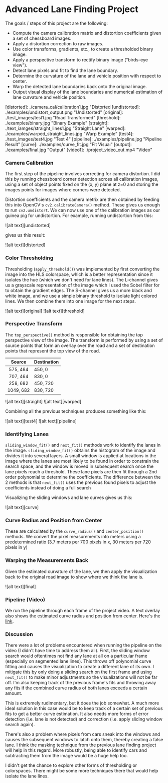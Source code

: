 # Advanced Lane Finding Project

The goals / steps of this project are the following:

* Compute the camera calibration matrix and distortion coefficients given a set of chessboard images.
* Apply a distortion correction to raw images.
* Use color transforms, gradients, etc., to create a thresholded binary image.
* Apply a perspective transform to rectify binary image ("birds-eye view").
* Detect lane pixels and fit to find the lane boundary.
* Determine the curvature of the lane and vehicle position with respect to center.
* Warp the detected lane boundaries back onto the original image.
* Output visual display of the lane boundaries and numerical estimation of lane curvature and vehicle position.

[//]: # (Image References)

[distorted]: ./camera_cal/calibration1.jpg "Distorted
[undistorted]: ./examples/undistort_output.png "Undistorted"
[original]: ./test_images/test1.jpg "Road Transformed"
[threshold]: ./examples/binary.jpg "Binary Example"
[straight]: ./text_iamges/straight_lines1.jpg "Straight Lane"
[warped]: ./examples/warped_straight_lines.jpg "Warp Example"
[test4]: ./test_images/test4.jpg "Test 4"
[pipeline]: ./examples/pipeline.jpg "Pipeline Result"
[curve]: ./examples/curve_fit.jpg "Fit Visual"
[output]: ./examples/final.jpg "Output"
[video1]: ./project_video_out.mp4 "Video"

### Camera Calibration

The first step of the pipeline involves correcting for camera distortion. I did this by running chessboard corner detection across all calibration images, using a set of object points fixed on the (x, y) plane at z=0 and storing the images points for images where corners were detected.

Distortion coefficients and the camera metrix  are then obtained by feeding this into OpenCV's `cv2.calibrateCamera()` method. These gives us enough to run `cv2.undistort`. We can now use one of the calibration images as our guinea pig for undistortion. For example, running undistortion from this:

![alt text][undistorted]

gives us this result:

![alt text][distorted]

### Color Thresholding

Thresholding (`apply_threshold()`) was implemented by first converting the image into the HLS colorspace, which is a better representation since it isolates the hue (which we don't need for lane lines). The L-channel gives us a grayscale representation of the image which I used the Sobel filter for to obtain the gradient edges. The S-channel gives us a more black and white image, and we use a simple binary threshold to isolate light colored lines. We then combine them into one image for the next steps.

![alt text][original]
![alt text][threshold]

### Perspective Transform

The `top_perspective()` method is responsible for obtaining the top perspective view of the image.
The transform is performed by using a set of source points that form an overlay over the road and a set of destination points that represent the top view of the road.

| Source      | Destination    |
|:-----------:|:---------------|
|575, 464     |450, 0          |
|707, 464     |830, 0          |
|258, 682     |450, 720        |
|1049, 682    |830, 720        |

![alt text][straight]
![alt text][warped]

Combining all the previous techniques produces something like this:

![alt text][test4]
![alt text][pipeline]

### Identifying Lanes

`sliding_window_fit()` and `next_fit()` methods work to identify the lanes in the image. `sliding_window_fit()` obtains the histogram of the image and divides it into several layers. A small window is applied at locations in the image where the lanes are most likely to be found in order to constrain the search space, and the window is moved in subsequent search once the lane pixels reach a threshold. These lane pixels are then fit through a 2nd order polynomial to determine the coefficients. The difference between the 2 methods is that `next_fit()` uses the previous found pixels to adjust the coefficients instead of doing a full search

Visualizing the sliding windows and lane curves gives us this:

![alt text][curve]

### Curve Radius and Position from Center

These are calculated by the `curve_radius()` and `center_position()` methods. We convert the pixel measurements into meters using a predetermined ratio (3.7 meters per 700 pixels in x, 30 meters per 720 pixels in y)

### Warping the Measurements Back

Given the estimated curvature of the lane, we then apply the visualization back to the original road image to show where we think the lane is.

![alt text][final]

### Pipeline (Video)

We run the pipeline through each frame of the project video. A text overlay also shows the estimated curve radius and position from center. Here's the [link](./project_video_out.mp4).

### Discussion

There were a lot of problems encountered when running the pipeline on the video (I didn't have time to address them all). First, the sliding window search would oftentimes not find any lane at all on a particular frame (especially on segmented lane lines). This throws off polynomial curve fitting and causes the visualization to create a different lane of its own. I mitigate this by only doing a sliding search on the first frame and using `next_fit()` to make minor adjustments so the visualizations will not be far off. I'm also keeping track of the previous frame's fits and throwing away any fits if the combined curve radius of both lanes exceeds a certain amount.

This is extremely rudimentary, but it does the job somewhat. A much more ideal solution in this case would be to keep track of a certain set of previous fits to get a better curve estimation. It
also needs more forms of error detection (i.e. lane is not detected) and correction (i.e. apply sliding window search again).

There's also a problem where pixels from cars sneak into the windows and causes the subsequent windows to latch onto them, thereby creating a false lane. I think the masking technique from the previous lane finding project will help in this regard. More robustly, being able to identify cars and subtracting them from the image would be a huge help too.

I didn't get the chance to explore other forms of thresholding or colorspaces. There might be some more techniques there that would help isolate the lane lines.
